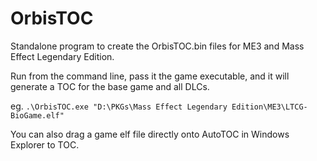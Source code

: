 # OrbisTOC
Standalone program to create the OrbisTOC.bin files for ME3 and Mass Effect Legendary Edition.

Run from the command line, pass it the game executable, and it will generate a TOC for the base game and all DLCs.

eg. ```.\OrbisTOC.exe "D:\PKGs\Mass Effect Legendary Edition\ME3\LTCG-BioGame.elf"```

You can also drag a game elf file directly onto AutoTOC in Windows Explorer to TOC.
